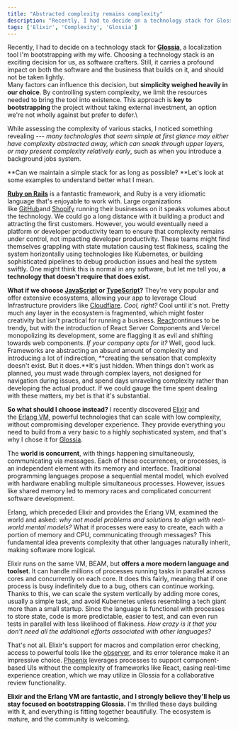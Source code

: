 ```yaml
---
title: "Abstracted complexity remains complexity"
description: "Recently, I had to decide on a technology stack for Glossia, a localization tool I’m bootstrapping with my wife. Choosing a technology stack is an exciting decision for us, as software crafters. Still, it carries a profound impact on both the software and the business that builds on it, and should not be taken lightly."
tags: ['Elixir', 'Complexity', 'Glossia']
---
```


Recently, I had to decide on a technology stack for [**Glossia**](https://click.convertkit-mail2.com/wvunw9zro6fgh5xwzgzu7heweekxx/reh8hoh0vvnq48i2/SFRUUFM6Ly9nbG9zc2lhLmFp), a localization tool I'm bootstrapping with my wife. Choosing a technology stack is an exciting decision for us, as software crafters. Still, it carries a profound impact on both the software and the business that builds on it, and should not be taken lightly.\
​
Many factors can influence this decision, but **simplicity weighed heavily in our choice**. By controlling system complexity, we limit the resources needed to bring the tool into existence. This approach is **key to bootstrapping** the project without taking external investment, an option we're not wholly against but prefer to defer.\

While assessing the complexity of various stacks, I noticed something revealing --- *many technologies that seem simple at first glance may either have complexity abstracted away, which can sneak through upper layers, or may present complexity relatively early*, such as when you introduce a background jobs system.

**Can we maintain a simple stack for as long as possible? **Let's look at some examples to understand better what I mean.

​[**Ruby on Rails**](https://click.convertkit-mail2.com/wvunw9zro6fgh5xwzgzu7heweekxx/dpheh0h0wwrq6mbm/aHR0cHM6Ly9ydWJ5b25yYWlscy5vcmcv) is a fantastic framework, and Ruby is a very idiomatic language that's enjoyable to work with. Large organizations like [GitHub](https://click.convertkit-mail2.com/wvunw9zro6fgh5xwzgzu7heweekxx/owhkhqhrll549rbv/aHR0cHM6Ly9naXRodWIuY29t)and [Shopify](https://click.convertkit-mail2.com/wvunw9zro6fgh5xwzgzu7heweekxx/p8heh9hz55896guq/aHR0cHM6Ly9zaG9waWZ5LmNvbQ==) running their businesses on it speaks volumes about the technology. We could go a long distance with it building a product and attracting the first customers. However, you would eventually need a platform or developer productivity team to ensure that complexity remains under control, not impacting developer productivity. These teams might find themselves grappling with state mutation causing test flakiness, scaling the system horizontally using technologies like Kubernetes, or building sophisticated pipelines to debug production issues and heal the system swiftly. One might think this is normal in any software, but let me tell you, **a technology that doesn't require that does exist.**

**What if we choose **[**JavaScript**](https://click.convertkit-mail2.com/wvunw9zro6fgh5xwzgzu7heweekxx/kkhmh6hl2248wztl/aHR0cHM6Ly9kZXZlbG9wZXIubW96aWxsYS5vcmcvZW4tVVMvZG9jcy9XZWIvSmF2YVNjcmlwdA==)** or **[**TypeScript**](https://click.convertkit-mail2.com/wvunw9zro6fgh5xwzgzu7heweekxx/25h2hoh200n799s3/aHR0cHM6Ly93d3cudHlwZXNjcmlwdGxhbmcub3JnLw==)**?** They're very popular and offer extensive ecosystems, allowing your app to leverage Cloud Infrastructure providers like [Cloudflare](https://click.convertkit-mail2.com/wvunw9zro6fgh5xwzgzu7heweekxx/9qhzhnhp33ngwvu9/aHR0cHM6Ly9jbG91ZGZsYXJlLmNvbQ==). *Cool, right?* Cool until it's not. Pretty much any layer in the ecosystem is fragmented, which might foster creativity but isn't practical for running a business. [React](https://click.convertkit-mail2.com/wvunw9zro6fgh5xwzgzu7heweekxx/n2hohvh355enq7i6/aHR0cHM6Ly9yZWFjdC5kZXYv)continues to be trendy, but with the introduction of React Server Components and Vercel monopolizing its development, some are flagging it as evil and shifting towards web components. *If your company opts for it?* Well, good luck. Frameworks are abstracting an absurd amount of complexity and introducing a lot of indirection, **creating the sensation that complexity doesn't exist. But it does.**It's just hidden. When things don't work as planned, you must wade through complex layers, not designed for navigation during issues, and spend days unraveling complexity rather than developing the actual product. If we could gauge the time spent dealing with these matters, my bet is that it's substantial.

**So what should I choose instead?** I recently discovered [Elixir](https://click.convertkit-mail2.com/wvunw9zro6fgh5xwzgzu7heweekxx/reh8hoh0vvnqd8b2/aHR0cHM6Ly9lbGl4aXItbGFuZy5vcmcv) and the [Erlang VM](https://click.convertkit-mail2.com/wvunw9zro6fgh5xwzgzu7heweekxx/l2hehmh3vvwo74h6/aHR0cHM6Ly9lbi53aWtpcGVkaWEub3JnL3dpa2kvQkVBTV8oRXJsYW5nX3ZpcnR1YWxfbWFjaGluZSk=), powerful technologies that can scale with low complexity, without compromising developer experience. They provide everything you need to build from a very basic to a highly sophisticated system, and that's why I chose it for [Glossia](https://click.convertkit-mail2.com/wvunw9zro6fgh5xwzgzu7heweekxx/m2h7h5h800woz0sm/aHR0cHM6Ly9nbG9zc2lhLmFp).

The **world is concurrent**, with things happening simultaneously, communicating via messages. Each of these occurrences, or processes, is an independent element with its memory and interface. Traditional programming languages propose a sequential mental model, which evolved with hardware enabling multiple simultaneous processes. However, issues like shared memory led to memory races and complicated concurrent software development.

Erlang, which preceded Elixir and provides the Erlang VM, examined the world and asked: *why not model problems and solutions to align with real-world mental models?* What if processes were easy to create, each with a portion of memory and CPU, communicating through messages? This fundamental idea prevents complexity that other languages naturally inherit, making software more logical.

Elixir runs on the same VM, BEAM, but **offers a more modern language and toolset**. It can handle millions of processes running tasks in parallel across cores and concurrently on each core. It does this fairly, meaning that if one process is busy indefinitely due to a bug, others can continue working. Thanks to this, we can scale the system vertically by adding more cores, usually a simple task, and avoid Kubernetes unless resembling a tech giant more than a small startup. Since the language is functional with processes to store state, code is more predictable, easier to test, and can even run tests in parallel with less likelihood of flakiness. *How crazy is it that you don't need all the additional efforts associated with other languages?*

That's not all. Elixir's support for macros and compilation error checking, access to powerful tools like the [observer](https://click.convertkit-mail2.com/wvunw9zro6fgh5xwzgzu7heweekxx/7qh7h8hopp3050az/aHR0cHM6Ly93d3cuZXJsYW5nLm9yZy9kb2MvbWFuL29ic2VydmVyLmh0bWw=), and its error tolerance make it an impressive choice. [Phoenix](https://click.convertkit-mail2.com/wvunw9zro6fgh5xwzgzu7heweekxx/p8heh9hz5589ogaq/aHR0cHM6Ly93d3cucGhvZW5peGZyYW1ld29yay5vcmcv) leverages processes to support component-based UIs without the complexity of frameworks like React, easing real-time experience creation, which we may utilize in Glossia for a collaborative review functionality.

**Elixir and the Erlang VM are fantastic, and I strongly believe they'll help us stay focused on bootstrapping Glossia.** I'm thrilled these days building with it, and everything is fitting together beautifully. The ecosystem is mature, and the community is welcoming.
